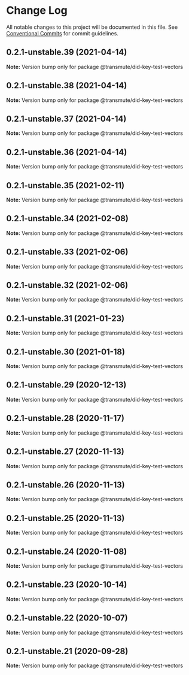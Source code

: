 # Change Log

All notable changes to this project will be documented in this file.
See [Conventional Commits](https://conventionalcommits.org) for commit guidelines.

## 0.2.1-unstable.39 (2021-04-14)

**Note:** Version bump only for package @transmute/did-key-test-vectors





## 0.2.1-unstable.38 (2021-04-14)

**Note:** Version bump only for package @transmute/did-key-test-vectors





## 0.2.1-unstable.37 (2021-04-14)

**Note:** Version bump only for package @transmute/did-key-test-vectors





## 0.2.1-unstable.36 (2021-04-14)

**Note:** Version bump only for package @transmute/did-key-test-vectors





## 0.2.1-unstable.35 (2021-02-11)

**Note:** Version bump only for package @transmute/did-key-test-vectors





## 0.2.1-unstable.34 (2021-02-08)

**Note:** Version bump only for package @transmute/did-key-test-vectors





## 0.2.1-unstable.33 (2021-02-06)

**Note:** Version bump only for package @transmute/did-key-test-vectors





## 0.2.1-unstable.32 (2021-02-06)

**Note:** Version bump only for package @transmute/did-key-test-vectors





## 0.2.1-unstable.31 (2021-01-23)

**Note:** Version bump only for package @transmute/did-key-test-vectors





## 0.2.1-unstable.30 (2021-01-18)

**Note:** Version bump only for package @transmute/did-key-test-vectors





## 0.2.1-unstable.29 (2020-12-13)

**Note:** Version bump only for package @transmute/did-key-test-vectors





## 0.2.1-unstable.28 (2020-11-17)

**Note:** Version bump only for package @transmute/did-key-test-vectors





## 0.2.1-unstable.27 (2020-11-13)

**Note:** Version bump only for package @transmute/did-key-test-vectors





## 0.2.1-unstable.26 (2020-11-13)

**Note:** Version bump only for package @transmute/did-key-test-vectors





## 0.2.1-unstable.25 (2020-11-13)

**Note:** Version bump only for package @transmute/did-key-test-vectors





## 0.2.1-unstable.24 (2020-11-08)

**Note:** Version bump only for package @transmute/did-key-test-vectors





## 0.2.1-unstable.23 (2020-10-14)

**Note:** Version bump only for package @transmute/did-key-test-vectors





## 0.2.1-unstable.22 (2020-10-07)

**Note:** Version bump only for package @transmute/did-key-test-vectors





## 0.2.1-unstable.21 (2020-09-28)

**Note:** Version bump only for package @transmute/did-key-test-vectors
